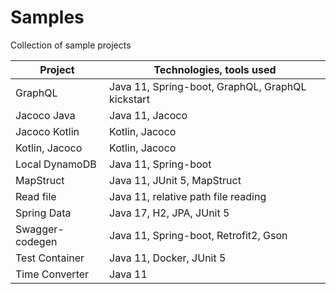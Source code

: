 # Samples

Collection of sample projects

| Project        | Technologies, tools used                         |
|----------------|--------------------------------------------------|
| GraphQL        | Java 11, Spring-boot, GraphQL, GraphQL kickstart |
| Jacoco Java    | Java 11, Jacoco                                  |
| Jacoco Kotlin  | Kotlin, Jacoco                                   |
| Kotlin, Jacoco | Kotlin, Jacoco                                   |
| Local DynamoDB | Java 11, Spring-boot                             |
| MapStruct      | Java 11, JUnit 5, MapStruct                      |
| Read file      | Java 11, relative path file reading              |
| Spring Data    | Java 17, H2, JPA, JUnit 5                        |
| Swagger-codegen | Java 11, Spring-boot, Retrofit2, Gson            |
| Test Container | Java 11, Docker, JUnit 5                         |
| Time Converter | Java 11                                          |


